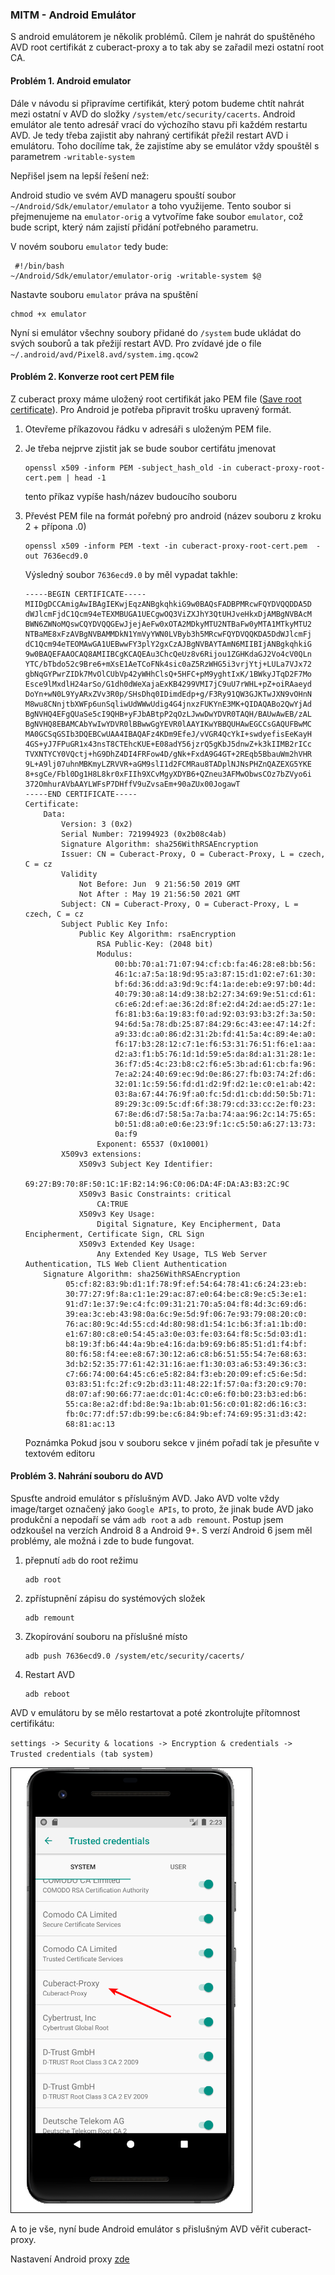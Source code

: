 ### MITM - Android Emulátor

S android emulátorem je několik problémů. Cílem je nahrát do spuštěného AVD root certifikát z cuberact-proxy a to tak aby se zařadil mezi ostatní root CA.

#### Problém 1. Android emulator

Dále v návodu si připravíme certifikát, který potom budeme chtít nahrát mezi ostatní v AVD do složky `/system/etc/security/cacerts`. Android emulátor ale tento adresář vrací do výchozího stavu při každém restartu AVD.
Je tedy třeba zajistit aby nahraný certifikát přežil restart AVD i emulátoru.
Toho docílíme tak, že zajistíme aby se emulátor vždy spouštěl s parametrem `-writable-system`

Nepřišel jsem na lepší řešení než:

Android studio ve svém AVD manageru spouští soubor `~/Android/Sdk/emulator/emulator` a toho využijeme.
Tento soubor si přejmenujeme na `emulator-orig` a vytvoříme fake soubor `emulator`, což bude script, který nám zajistí přidání potřebného parametru.

V novém souboru `emulator` tedy bude:

```batch
 #!/bin/bash
~/Android/Sdk/emulator/emulator-orig -writable-system $@
```

Nastavte souboru `emulator` práva na spuštění
```batch
chmod +x emulator
```

Nyní si emulátor všechny soubory přidané do `/system` bude ukládat do svých souborů a tak přežijí restart AVD. Pro zvídavé jde o file `~/.android/avd/Pixel8.avd/system.img.qcow2`

#### Problém 2. Konverze root cert PEM file 

Z cuberact proxy máme uložený root certifikát jako PEM file ([Save root certificate](https://github.com/cuberact/cuberact-proxy/blob/master/save-root-certificate.md)). Pro Android je potřeba připravit trošku upravený formát.

1. Otevřeme příkazovou řádku v adresáři s uloženým PEM file.
2. Je třeba nejprve zjistit jak se bude soubor certifátu jmenovat

    ```batch 
    openssl x509 -inform PEM -subject_hash_old -in cuberact-proxy-root-cert.pem | head -1
    ```
    tento příkaz vypíše hash/název budoucího souboru
    
3. Převést PEM file na formát pořebný pro android (název souboru z kroku 2 + přípona .0)

    ```batch 
    openssl x509 -inform PEM -text -in cuberact-proxy-root-cert.pem  -out 7636ecd9.0
    ```

    Výsledný soubor `7636ecd9.0` by měl vypadat takhle:
    
    ```text
    -----BEGIN CERTIFICATE-----
    MIIDgDCCAmigAwIBAgIEKwjEqzANBgkqhkiG9w0BAQsFADBPMRcwFQYDVQQDDA5D
    dWJlcmFjdC1Qcm94eTEXMBUGA1UECgwOQ3ViZXJhY3QtUHJveHkxDjAMBgNVBAcM
    BWN6ZWNoMQswCQYDVQQGEwJjejAeFw0xOTA2MDkyMTU2NTBaFw0yMTA1MTkyMTU2
    NTBaME8xFzAVBgNVBAMMDkN1YmVyYWN0LVByb3h5MRcwFQYDVQQKDA5DdWJlcmFj
    dC1Qcm94eTEOMAwGA1UEBwwFY3plY2gxCzAJBgNVBAYTAmN6MIIBIjANBgkqhkiG
    9w0BAQEFAAOCAQ8AMIIBCgKCAQEAu3ChcQeUz8v6Rijou1ZGHKdaGJ2Vo4cV0QLn
    YTC/bTbdo52c9Bre6+mXsE1AeTCoFNk4sic0aZ5RzWHG5i3vrjYtj+LULa7VJx72
    gbNqGYPwrZIDk7MvOlCUbVp42yWHhClsQ+5HFC+pM9yghtIxK/1BWkyJTqD2F7Mo
    Esce9lMxdlH24arSo/G1dh0dWeXajaExKB4299VMI7jC9uU7rWHL+pZ+oiRAaeyd
    DoYn+wN0L9YyARxZVv3R0p/SHsDhq0IDimdEdp+g/F3Ry91QW3GJKTwJXN9vOHnN
    M8wu8CNnjtbXWFp6unSqliwUdWWwUdig4G4jnxzFUKYnE3MK+QIDAQABo2QwYjAd
    BgNVHQ4EFgQUaSe5cI9QHB+yFJbABtpP2qOzLJwwDwYDVR0TAQH/BAUwAwEB/zAL
    BgNVHQ8EBAMCAbYwIwYDVR0lBBwwGgYEVR0lAAYIKwYBBQUHAwEGCCsGAQUFBwMC
    MA0GCSqGSIb3DQEBCwUAA4IBAQAFz4KDm9EfeJ/vVGR4QcYkI+swdyefisEeKayH
    4GS+yJ7FPuGR1x43nsT8CTEhcKUE+E08adY56jzrQ5gKbJ5dnwZ+k3kIIMB2rICc
    TVXNTYCY0VQctj+hG9DhZ4DI4FRFow4D/gNk+FxdA9G4GT+2REqb5BbauWm2hVHR
    9L+A9lj07uhnMBKmyLZRVVR+aGM9slI1d2FCMRau8TADplNJNsPHZnQAZEXG5YKE
    8+sgCe/Fbl0Dg1H8L8kr0xFIIh9XCvMgyXDYB6+QZneu3AFMwObwsCOz7bZVyo6i
    372OmhurAVbAAYLWFsP7DHffV9uZvsaEm+90aZUx00JogawT
    -----END CERTIFICATE-----
    Certificate:
        Data:
            Version: 3 (0x2)
            Serial Number: 721994923 (0x2b08c4ab)
            Signature Algorithm: sha256WithRSAEncryption
            Issuer: CN = Cuberact-Proxy, O = Cuberact-Proxy, L = czech, C = cz
            Validity
                Not Before: Jun  9 21:56:50 2019 GMT
                Not After : May 19 21:56:50 2021 GMT
            Subject: CN = Cuberact-Proxy, O = Cuberact-Proxy, L = czech, C = cz
            Subject Public Key Info:
                Public Key Algorithm: rsaEncryption
                    RSA Public-Key: (2048 bit)
                    Modulus:
                        00:bb:70:a1:71:07:94:cf:cb:fa:46:28:e8:bb:56:
                        46:1c:a7:5a:18:9d:95:a3:87:15:d1:02:e7:61:30:
                        bf:6d:36:dd:a3:9d:9c:f4:1a:de:eb:e9:97:b0:4d:
                        40:79:30:a8:14:d9:38:b2:27:34:69:9e:51:cd:61:
                        c6:e6:2d:ef:ae:36:2d:8f:e2:d4:2d:ae:d5:27:1e:
                        f6:81:b3:6a:19:83:f0:ad:92:03:93:b3:2f:3a:50:
                        94:6d:5a:78:db:25:87:84:29:6c:43:ee:47:14:2f:
                        a9:33:dc:a0:86:d2:31:2b:fd:41:5a:4c:89:4e:a0:
                        f6:17:b3:28:12:c7:1e:f6:53:31:76:51:f6:e1:aa:
                        d2:a3:f1:b5:76:1d:1d:59:e5:da:8d:a1:31:28:1e:
                        36:f7:d5:4c:23:b8:c2:f6:e5:3b:ad:61:cb:fa:96:
                        7e:a2:24:40:69:ec:9d:0e:86:27:fb:03:74:2f:d6:
                        32:01:1c:59:56:fd:d1:d2:9f:d2:1e:c0:e1:ab:42:
                        03:8a:67:44:76:9f:a0:fc:5d:d1:cb:dd:50:5b:71:
                        89:29:3c:09:5c:df:6f:38:79:cd:33:cc:2e:f0:23:
                        67:8e:d6:d7:58:5a:7a:ba:74:aa:96:2c:14:75:65:
                        b0:51:d8:a0:e0:6e:23:9f:1c:c5:50:a6:27:13:73:
                        0a:f9
                    Exponent: 65537 (0x10001)
            X509v3 extensions:
                X509v3 Subject Key Identifier: 
                    69:27:B9:70:8F:50:1C:1F:B2:14:96:C0:06:DA:4F:DA:A3:B3:2C:9C
                X509v3 Basic Constraints: critical
                    CA:TRUE
                X509v3 Key Usage: 
                    Digital Signature, Key Encipherment, Data Encipherment, Certificate Sign, CRL Sign
                X509v3 Extended Key Usage: 
                    Any Extended Key Usage, TLS Web Server Authentication, TLS Web Client Authentication
        Signature Algorithm: sha256WithRSAEncryption
             05:cf:82:83:9b:d1:1f:78:9f:ef:54:64:78:41:c6:24:23:eb:
             30:77:27:9f:8a:c1:1e:29:ac:87:e0:64:be:c8:9e:c5:3e:e1:
             91:d7:1e:37:9e:c4:fc:09:31:21:70:a5:04:f8:4d:3c:69:d6:
             39:ea:3c:eb:43:98:0a:6c:9e:5d:9f:06:7e:93:79:08:20:c0:
             76:ac:80:9c:4d:55:cd:4d:80:98:d1:54:1c:b6:3f:a1:1b:d0:
             e1:67:80:c8:e0:54:45:a3:0e:03:fe:03:64:f8:5c:5d:03:d1:
             b8:19:3f:b6:44:4a:9b:e4:16:da:b9:69:b6:85:51:d1:f4:bf:
             80:f6:58:f4:ee:e8:67:30:12:a6:c8:b6:51:55:54:7e:68:63:
             3d:b2:52:35:77:61:42:31:16:ae:f1:30:03:a6:53:49:36:c3:
             c7:66:74:00:64:45:c6:e5:82:84:f3:eb:20:09:ef:c5:6e:5d:
             03:83:51:fc:2f:c9:2b:d3:11:48:22:1f:57:0a:f3:20:c9:70:
             d8:07:af:90:66:77:ae:dc:01:4c:c0:e6:f0:b0:23:b3:ed:b6:
             55:ca:8e:a2:df:bd:8e:9a:1b:ab:01:56:c0:01:82:d6:16:c3:
             fb:0c:77:df:57:db:99:be:c6:84:9b:ef:74:69:95:31:d3:42:
             68:81:ac:13
    ```
    Poznámka Pokud jsou v souboru sekce v jiném pořadí tak je přesuňte v textovém editoru
    
#### Problém 3. Nahrání souboru do AVD

Spusťte android emulátor s příslušným AVD. Jako AVD volte vždy image/target označený jako `Google APIs`, to proto, že jinak bude AVD jako produkční a nepodaří se vám `adb root` a `adb remount`. Postup jsem odzkoušel na verzích Android 8 a Android 9+. S verzí Android 6 jsem měl problémy, ale možná i zde to bude fungovat.


1. přepnutí `adb` do root režimu

    ```batch 
    adb root
    ```
2. zpřístupnění zápisu do systémových složek

    ```batch
    adb remount 
    ```
3. Zkopírování souboru na příslušné místo

    ```batch
    adb push 7636ecd9.0 /system/etc/security/cacerts/
    ```
4. Restart AVD

    ```batch
    adb reboot
    ```
AVD v emulátoru by se mělo restartovat a poté zkontrolujte přítomnost certifikátu:

`settings -> Security & locations -> Encryption & credentials -> Trusted credentials (tab system) `

![](https://raw.githubusercontent.com/cuberact/cuberact-proxy/master/images/mitm-android/mitm-android-01.png)

A to je vše, nyní bude Android emulátor s přislušným AVD věřit cuberact-proxy.

Nastavení Android proxy [zde](https://github.com/cuberact/cuberact-proxy/blob/master/android-proxy-settings.md)
